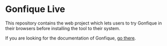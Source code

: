 # Gonfique Live

This repository contains the web project which lets users to try Gonfique in their browsers before installing the tool to their system.

If you are looking for the documentation of Gonfique, [go there](https://github.com/ufukty/gonfique).

